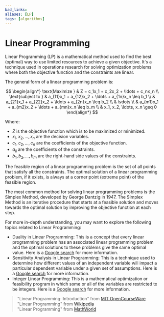 ```yaml
---
bad_links: 
aliases: [LP]
tags: [algorithms]
---
```

# Linear Programming

Linear Programming (LP) is a mathematical method used to find the best (optimal) way to use limited resources to achieve a given objective. It's a technique used in operations research for solving optimization problems where both the objective function and the constraints are linear.

The general form of a linear programming problem is:

$$
\begin{align*}
\text{Maximize } & Z = c_1x_1 + c_2x_2 + \ldots + c_nx_n \\
\text{subject to } & a_{11}x_1 + a_{12}x_2 + \ldots + a_{1n}x_n \leq b_1 \\
& a_{21}x_1 + a_{22}x_2 + \ldots + a_{2n}x_n \leq b_2 \\
& \vdots \\
& a_{m1}x_1 + a_{m2}x_2 + \ldots + a_{mn}x_n \leq b_m \\
& x_1, x_2, \ldots, x_n \geq 0
\end{align*}
$$

Where:
- $Z$ is the objective function which is to be maximized or minimized.
- $x_1, x_2, \ldots, x_n$ are the decision variables.
- $c_1, c_2, \ldots, c_n$ are the coefficients of the objective function.
- $a_{ij}$ are the coefficients of the constraints.
- $b_1, b_2, \ldots, b_m$ are the right-hand side values of the constraints.

The feasible region of a linear programming problem is the set of all points that satisfy all the constraints. The optimal solution of a linear programming problem, if it exists, is always at a corner point (extreme point) of the feasible region.

The most common method for solving linear programming problems is the Simplex Method, developed by George Dantzig in 1947. The Simplex Method is an iterative procedure that starts at a feasible solution and moves towards the optimal solution by improving the objective function at each step.

For more in-depth understanding, you may want to explore the following topics related to Linear Programming:

- Duality in Linear Programming: This is a concept that every linear programming problem has an associated linear programming problem and the optimal solutions to these problems give the same optimal value. Here is a [Google search](https://www.google.com/search?q=Duality+in+Linear+Programming) for more information.
- Sensitivity Analysis in Linear Programming: This is a technique used to determine how different values of an independent variable will impact a particular dependent variable under a given set of assumptions. Here is a [Google search](https://www.google.com/search?q=Sensitivity+Analysis+in+Linear+Programming) for more information.
- Integer Linear Programming: This is a mathematical optimization or feasibility program in which some or all of the variables are restricted to be integers. Here is a [Google search](https://www.google.com/search?q=Integer+Linear+Programming) for more information.

> "Linear Programming: Introduction" from [MIT OpenCourseWare](https://ocw.mit.edu/courses/sloan-school-of-management/15-053-optimization-methods-in-management-science-spring-2013/lecture-notes/MIT15_053S13_lec02.pdf)  
> "Linear Programming" from [Wikipedia](https://en.wikipedia.org/wiki/Linear_programming)  
> "Linear Programming" from [MathWorld](http://mathworld.wolfram.com/LinearProgramming.html)